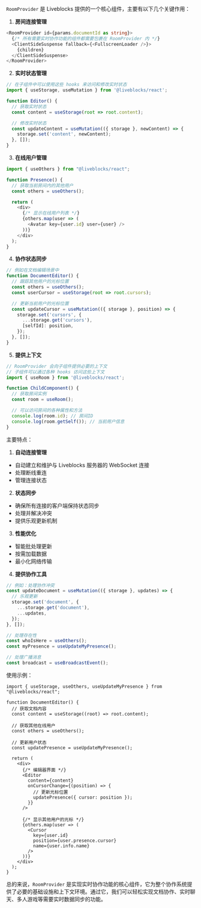 `RoomProvider` 是 Liveblocks 提供的一个核心组件，主要有以下几个关键作用：

1. **房间连接管理**

```typescript
<RoomProvider id={params.documentId as string}>
  {/* 所有需要实时协作功能的组件都需要包裹在 RoomProvider 内 */}
  <ClientSideSuspense fallback={<FullscreenLoader />}>
    {children}
  </ClientSideSuspense>
</RoomProvider>
```

2. **实时状态管理**

```typescript
// 在子组件中可以使用这些 hooks 来访问和修改实时状态
import { useStorage, useMutation } from '@liveblocks/react';

function Editor() {
  // 获取实时状态
  const content = useStorage(root => root.content);

  // 修改实时状态
  const updateContent = useMutation(({ storage }, newContent) => {
    storage.set('content', newContent);
  }, []);
}
```

3. **在线用户管理**

```typescript
import { useOthers } from "@liveblocks/react";

function Presence() {
  // 获取当前房间内的其他用户
  const others = useOthers();

  return (
    <div>
      {/* 显示在线用户列表 */}
      {others.map(user => (
        <Avatar key={user.id} user={user} />
      ))}
    </div>
  );
}
```

4. **协作状态同步**

```typescript
// 例如在文档编辑场景中
function DocumentEditor() {
  // 跟踪其他用户的光标位置
  const others = useOthers();
  const userCursor = useStorage(root => root.cursors);

  // 更新当前用户的光标位置
  const updateCursor = useMutation(({ storage }, position) => {
    storage.set('cursors', {
      ...storage.get('cursors'),
      [selfId]: position,
    });
  }, []);
}
```

5. **提供上下文**

```typescript
// RoomProvider 会向子组件提供必要的上下文
// 子组件可以通过各种 hooks 访问这些上下文
import { useRoom } from '@liveblocks/react';

function ChildComponent() {
  // 获取房间实例
  const room = useRoom();

  // 可以访问房间的各种属性和方法
  console.log(room.id); // 房间ID
  console.log(room.getSelf()); // 当前用户信息
}
```

主要特点：

1. **自动连接管理**

- 自动建立和维护与 Liveblocks 服务器的 WebSocket 连接
- 处理断线重连
- 管理连接状态

2. **状态同步**

- 确保所有连接的客户端保持状态同步
- 处理并解决冲突
- 提供乐观更新机制

3. **性能优化**

- 智能批处理更新
- 按需加载数据
- 最小化网络传输

4. **提供协作工具**

```typescript
// 例如：处理协作冲突
const updateDocument = useMutation(({ storage }, updates) => {
  // 乐观更新
  storage.set('document', {
    ...storage.get('document'),
    ...updates,
  });
}, []);

// 处理存在性
const whoIsHere = useOthers();
const myPresence = useUpdateMyPresence();

// 处理广播消息
const broadcast = useBroadcastEvent();
```

使用示例：

```typescript:src/components/document-editor.tsx
import { useStorage, useOthers, useUpdateMyPresence } from "@liveblocks/react";

function DocumentEditor() {
  // 获取文档内容
  const content = useStorage((root) => root.content);

  // 获取其他在线用户
  const others = useOthers();

  // 更新用户状态
  const updatePresence = useUpdateMyPresence();

  return (
    <div>
      {/* 编辑器界面 */}
      <Editor
        content={content}
        onCursorChange={(position) => {
          // 更新光标位置
          updatePresence({ cursor: position });
        }}
      />

      {/* 显示其他用户的光标 */}
      {others.map(user => (
        <Cursor
          key={user.id}
          position={user.presence.cursor}
          name={user.info.name}
        />
      ))}
    </div>
  );
}
```

总的来说，`RoomProvider` 是实现实时协作功能的核心组件，它为整个协作系统提供了必要的基础设施和上下文环境。通过它，我们可以轻松实现文档协作、实时聊天、多人游戏等需要实时数据同步的功能。
